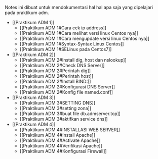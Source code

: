Notes ini dibuat untuk mendokumentasi hal hal apa saja yang dipelajari pada praktikum adm. 
- [[Praktikum ADM 1]]
	- [[Praktikum ADM 1#Cara cek ip address]]
	- [[Praktikum ADM 1#Cara melihat versi linux Centos nya]]
	- [[Praktikum ADM 1#Cara mengupdate versi linux Centos nya]]
	- [[Praktikum ADM 1#Syntax-Syntax Linux Centos]]
	- [[Praktikum ADM 1#SELinux pada Centos7]]
- [[Praktikum ADM 2]]
	- [[Praktikum ADM 2#Install dig, host dan nslookup]]
	- [[Praktikum ADM 2#Check DNS Server]]
	- [[Praktikum ADM 2#Perintah dig]]
	- [[Praktikum ADM 2#Perintah host]]
	- [[Praktikum ADM 2#Install BIND:]]
	- [[Praktikum ADM 2#Konfigurasi DNS Server]]
	- [[Praktikum ADM 2#Konfig file named.conf]]
- [[Praktikum ADM 3]]
	- [[Praktikum ADM 3#SETTING DNS]]
	- [[Praktikum ADM 3#setting zona]]
	- [[Praktikum ADM 3#buat file db.admserver.top]]
	- [[Praktikum ADM 3#aktifkan service dns]]
- [[Praktikum ADM 4]]
	- [[Praktikum ADM 4#INSTALLASI WEB SERVER]]
	- [[Praktikum ADM 4#Install Apache]]
	- [[Praktikum ADM 4#Activate Apache]]
	- [[Praktikum ADM 4#Verifikasi Apache]]
	- [[Praktikum ADM 4#Konfigurasi Firewall]]

